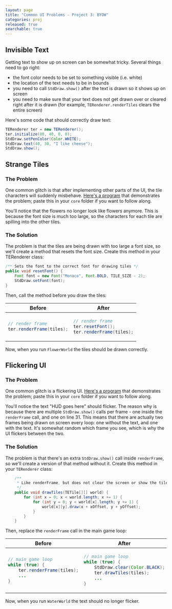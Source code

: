 ```yaml
---
layout: page
title: "Common UI Problems - Project 3: BYOW"
categories: proj
released: true
searchable: true
---
```


## Invisible Text

Getting text to show up on screen can be somewhat tricky. Several things need to
go right:
 - the font color needs to be set to something visible (i.e. white)
 - the location of the text needs to be in bounds
 - you need to call `StdDraw.show()` after the text is drawn so it shows up
   on screen
 - you need to make sure that your text does not get drawn over or cleared right
   after it is drawn (for example, `TERenderer.renderTiles` clears the entire
   screen)

Here's some code that should correctly draw text:
```java
TERenderer ter = new TERenderer();
ter.initialize(80, 40, 0, 0);
StdDraw.setPenColor(Color.WHITE);
StdDraw.text(40, 30, "I like cheese");
StdDraw.show();
```


## Strange Tiles

### The Problem

One common glitch is that after implementing other parts of the UI, the tile
characters will suddenly misbehave. [Here's a program](./FlowerWorld.txt)
that demonstrates the problem; paste this in your `core` folder if you want to
follow along.

You'll notice that the flowers no longer look like flowers anymore. This is
because the font size is much too large, so the characters for each tile are
spilling into the other tiles.

### The Solution

The problem is that the tiles are being drawn with too large a font size, so
we'll create a method that resets the font size. Create this method in your
TERenderer class:

```java
/** Sets the font to the correct font for drawing tiles */
public void resetFont() {
    Font font = new Font("Monaco", Font.BOLD, TILE_SIZE - 2);
    StdDraw.setFont(font);
}
```

Then, call the method before you draw the tiles:

<table>
    <thead>
        <th>Before</th>
        <th>After</th>
    </thead>
<tr>
<td markdown="block">

```java
// render frame
ter.renderFrame(tiles);
```
</td>
<td markdown="block">

```java
// render frame
ter.resetFont();
ter.renderFrame(tiles);
```
</td>
</tr>
</table>

Now, when you run `FlowerWorld` the tiles should be drawn correctly.


## Flickering UI

### The Problem

One common glitch is a flickering UI. [Here's a program](./WaterWorld.txt)
that demonstrates the problem; paste this in your `core` folder if you want to
follow along.

You'll notice the text "HUD goes here" should flicker. The reason why is because
there are multiple `StdDraw.show()` calls per frame - one inside the `renderFrame`
call, and one on line 31. This means that there are actually two frames being
drawn on screen every loop: one without the text, and one with the text. It's
somewhat random which frame you see, which is why the UI flickers between the
two.

### The Solution

The problem is that there's an extra `StdDraw.show()` call inside `renderFrame`,
so we'll create a version of that method without it. Create this method in
your `TERenderer` class:

```java
    /**
     * Like renderFrame, but does not clear the screen or show the tiles
     */
    public void drawTiles(TETile[][] world) {
        for (int x = 0; x < world.length; x += 1) {
            for (int y = 0; y < world[x].length; y += 1) {
                world[x][y].draw(x + xOffset, y + yOffset);
            }
        }
    }
```

Then, replace the `renderFrame` call in the main game loop:


<table>
    <thead>
        <th>Before</th>
        <th>After</th>
    </thead>
<tr>
<td markdown="block">

```java
// main game loop
while (true) {
    ter.renderFrame(tiles);
    ...
}
```
</td>
<td markdown="block">

```java
// main game loop
while (true) {
    StdDraw.clear(Color.BLACK);
    ter.drawTiles(tiles);
    ...
}
```
</td>
</tr>
</table>

Now, when you run `WaterWorld` the text should no longer flicker.
